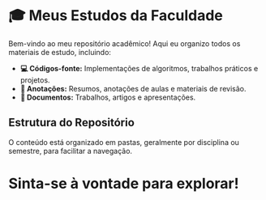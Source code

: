 
# 🎓 Meus Estudos da Faculdade

Bem-vindo ao meu repositório acadêmico! Aqui eu organizo todos os materiais de estudo, incluindo:

* **💻 Códigos-fonte:** Implementações de algoritmos, trabalhos práticos e projetos.
* **📝 Anotações:** Resumos, anotações de aulas e materiais de revisão.
* **📄 Documentos:** Trabalhos, artigos e apresentações.

## Estrutura do Repositório

O conteúdo está organizado em pastas, geralmente por disciplina ou semestre, para facilitar a navegação.

Sinta-se à vontade para explorar!
==================================
